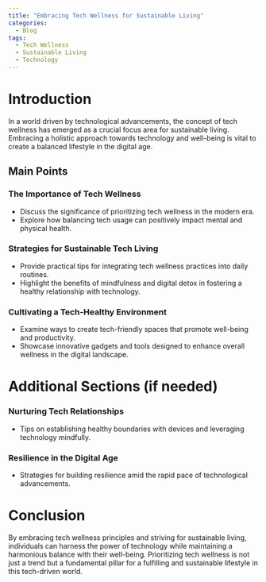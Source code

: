 ```yaml
---
title: "Embracing Tech Wellness for Sustainable Living"
categories:
  - Blog
tags:
  - Tech Wellness
  - Sustainable Living
  - Technology
---
```


# Introduction
In a world driven by technological advancements, the concept of tech wellness has emerged as a crucial focus area for sustainable living. Embracing a holistic approach towards technology and well-being is vital to create a balanced lifestyle in the digital age.

## Main Points
### The Importance of Tech Wellness
- Discuss the significance of prioritizing tech wellness in the modern era.
- Explore how balancing tech usage can positively impact mental and physical health.

### Strategies for Sustainable Tech Living
- Provide practical tips for integrating tech wellness practices into daily routines.
- Highlight the benefits of mindfulness and digital detox in fostering a healthy relationship with technology.

### Cultivating a Tech-Healthy Environment
- Examine ways to create tech-friendly spaces that promote well-being and productivity.
- Showcase innovative gadgets and tools designed to enhance overall wellness in the digital landscape.

# Additional Sections (if needed)
### Nurturing Tech Relationships
- Tips on establishing healthy boundaries with devices and leveraging technology mindfully.

### Resilience in the Digital Age
- Strategies for building resilience amid the rapid pace of technological advancements.

# Conclusion
By embracing tech wellness principles and striving for sustainable living, individuals can harness the power of technology while maintaining a harmonious balance with their well-being. Prioritizing tech wellness is not just a trend but a fundamental pillar for a fulfilling and sustainable lifestyle in this tech-driven world.
